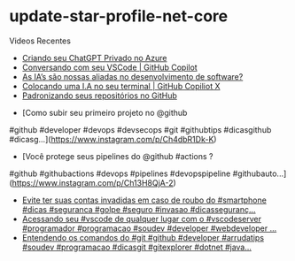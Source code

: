 # update-star-profile-net-core

Videos Recentes
<!-- YOUTUBE:START -->
- [Criando seu ChatGPT Privado no Azure](https://www.youtube.com/watch?v=H0MlMZRruIE)
- [Conversando com seu VSCode | GitHub Copilot](https://www.youtube.com/watch?v=ttfdiURgrgQ)
- [As IA’s são nossas aliadas no desenvolvimento de software?](https://www.youtube.com/watch?v=obAstVNFMxA)
- [Colocando uma I.A no seu terminal | GitHub Copiliot X](https://www.youtube.com/watch?v=g6rHgksAQ8c)
- [Padronizando seus repositórios no GitHub](https://www.youtube.com/watch?v=y8-gNzmjkz0)
<!-- YOUTUBE:END -->

<!-- INSTA:START -->
- [Como subir seu primeiro projeto no @github 

#github #developer #devops #devsecops #git #githubtips #dicasgithub #dicasg...](https://www.instagram.com/p/Ch4dbR1Dk-K)
- [Você protege seus pipelines do @github #actions ?

#github #githubactions #devops #pipelines #devopspipeline #githubauto...](https://www.instagram.com/p/Ch13H8QjA-2)
- [Evite ter suas contas invadidas em caso de roubo do #smartphone #dicas #seguranca #golpe #seguro #invasao #dicasseguranç...](https://www.instagram.com/p/ChcNPxbjSc3)
- [Acessando seu #vscode de qualquer lugar com o #vscodeserver  #programador #programacao #soudev #developer #webdeveloper ...](https://www.instagram.com/p/ChZjbvijpif)
- [Entendendo os comandos do #git  #github #developer #arrudatips #soudev #programacao #dicasgit #gitexplorer #dotnet #java...](https://www.instagram.com/p/ChW_wwhjd9K)
<!-- INSTA:END -->
